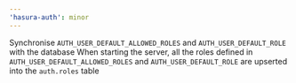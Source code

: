 ```yaml
---
'hasura-auth': minor
---
```


Synchronise `AUTH_USER_DEFAULT_ALLOWED_ROLES` and `AUTH_USER_DEFAULT_ROLE` with the database
When starting the server, all the roles defined in `AUTH_USER_DEFAULT_ALLOWED_ROLES` and `AUTH_USER_DEFAULT_ROLE` are upserted into the `auth.roles`
table
